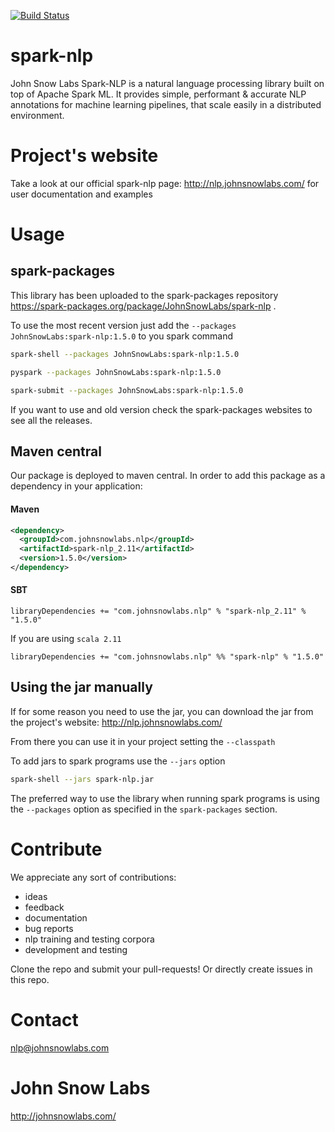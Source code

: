 [![Build Status](https://travis-ci.org/JohnSnowLabs/spark-nlp.svg?branch=master)](https://travis-ci.org/JohnSnowLabs/spark-nlp)
# spark-nlp
John Snow Labs Spark-NLP is a natural language processing library built on top of Apache Spark ML. It provides simple, performant & accurate NLP annotations for machine learning pipelines, that scale easily in a distributed environment.

# Project's website
Take a look at our official spark-nlp page: http://nlp.johnsnowlabs.com/ for user documentation and examples

# Usage

## spark-packages

This library has been uploaded to the spark-packages repository https://spark-packages.org/package/JohnSnowLabs/spark-nlp .

To use the most recent version just add the `--packages JohnSnowLabs:spark-nlp:1.5.0` to you spark command

```sh
spark-shell --packages JohnSnowLabs:spark-nlp:1.5.0
```

```sh
pyspark --packages JohnSnowLabs:spark-nlp:1.5.0
```

```sh
spark-submit --packages JohnSnowLabs:spark-nlp:1.5.0
```

If you want to use and old version check the spark-packages websites to see all the releases.

## Maven central

Our package is deployed to maven central. In order to add this package as a dependency in your application:

#### Maven

```xml
<dependency>
  <groupId>com.johnsnowlabs.nlp</groupId>
  <artifactId>spark-nlp_2.11</artifactId>
  <version>1.5.0</version>
</dependency>
```

#### SBT
```sbtshell
libraryDependencies += "com.johnsnowlabs.nlp" % "spark-nlp_2.11" % "1.5.0"
```

If you are using `scala 2.11`

```sbtshell
libraryDependencies += "com.johnsnowlabs.nlp" %% "spark-nlp" % "1.5.0"
```

## Using the jar manually 

If for some reason you need to use the jar, you can download the jar from the project's website: http://nlp.johnsnowlabs.com/

From there you can use it in your project setting the `--classpath`

To add jars to spark programs use the `--jars` option

```sh
spark-shell --jars spark-nlp.jar
```

The preferred way to use the library when running spark programs is using the `--packages` option as specified in the `spark-packages` section.

# Contribute
We appreciate any sort of contributions:
* ideas
* feedback
* documentation
* bug reports
* nlp training and testing corpora
* development and testing

Clone the repo and submit your pull-requests! Or directly create issues in this repo.

# Contact
nlp@johnsnowlabs.com

# John Snow Labs
http://johnsnowlabs.com/
